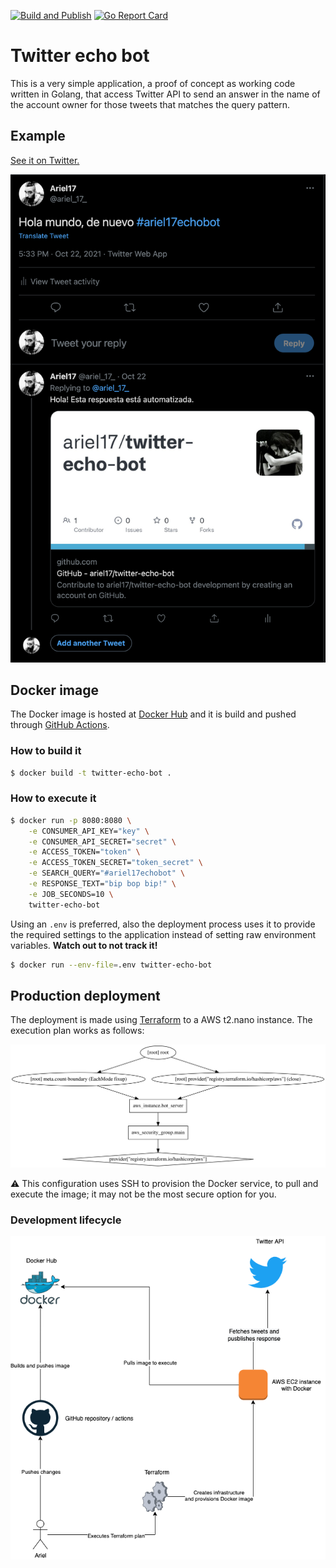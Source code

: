 [![Build and Publish](https://github.com/ariel17/twitter-echo-bot/actions/workflows/main.yml/badge.svg)](https://github.com/ariel17/twitter-echo-bot/actions/workflows/main.yml)
[![Go Report Card](https://goreportcard.com/badge/github.com/ariel17/twitter-echo-bot)](https://goreportcard.com/report/github.com/ariel17/twitter-echo-bot)

# Twitter echo bot

This is a very simple application, a proof of concept as working code written in
Golang, that access Twitter API to send an answer in the name of the account
owner for those tweets that matches the query pattern.

## Example

[See it on Twitter.](https://twitter.com/ariel_17_/status/1451647851180740609)

![automated response](./docs/example.png)

## Docker image

The Docker image is hosted at [Docker Hub](https://hub.docker.com/r/ariel17/twitter-echo-bot)
and it is build and pushed through [GitHub Actions](./actions).

### How to build it

```bash
$ docker build -t twitter-echo-bot .
```

### How to execute it

```bash
$ docker run -p 8080:8080 \
    -e CONSUMER_API_KEY="key" \
    -e CONSUMER_API_SECRET="secret" \
    -e ACCESS_TOKEN="token" \
    -e ACCESS_TOKEN_SECRET="token_secret" \
    -e SEARCH_QUERY="#ariel17echobot" \
    -e RESPONSE_TEXT="bip bop bip!" \
    -e JOB_SECONDS=10 \
    twitter-echo-bot
```

Using an `.env` is preferred, also the deployment process uses it to provide
the required settings to the application instead of setting raw environment
variables. **Watch out to not track it!**

```bash
$ docker run --env-file=.env twitter-echo-bot
```

## Production deployment

The deployment is made using [Terraform](https://www.terraform.io/) to a AWS
t2.nano instance. The execution plan works as follows:

![Execution plan](./docs/graph.svg)

:warning: This configuration uses SSH to provision the Docker service, to pull
and execute the image; it may not be the most secure option for you.

### Development lifecycle

![Services integration diagram](./docs/lifecycle.png)
